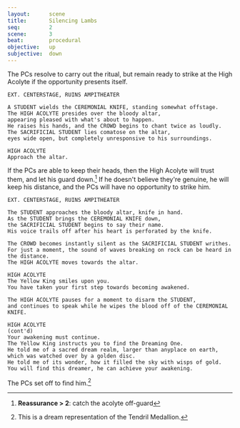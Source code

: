 ```yaml
---
layout:      scene
title:       Silencing Lambs
seq:         2
scene:       3
beat:        procedural
objective:   up
subjective:  down
---
```



The PCs resolve to carry out the ritual,
but remain ready to strike at the High Acolyte if the opportunity presents itself.

~~~
EXT. CENTERSTAGE, RUINS AMPITHEATER

A STUDENT wields the CEREMONIAL KNIFE, standing somewhat offstage.
The HIGH ACOLYTE presides over the bloody altar,
appearing pleased with what's about to happen.
He raises his hands, and the CROWD begins to chant twice as loudly.
The SACRIFICIAL STUDENT lies comatose on the altar,
eyes wide open, but completely unresponsive to his surroundings.

HIGH ACOLYTE
Approach the altar.
~~~


If the PCs are able to keep their heads,
then the High Acolyte will trust them, and let his guard down.[^guard]
If he doesn't believe they're genuine, he will keep his distance,
and the PCs will have no opportunity to strike him.


~~~
EXT. CENTERSTAGE, RUINS AMPITHEATER

The STUDENT approaches the bloody altar, knife in hand.
As the STUDENT brings the CEREMONIAL KNIFE down,
the SACRIFICIAL STUDENT begins to say their name.
His voice trails off after his heart is perforated by the knife.

The CROWD becomes instantly silent as the SACRIFICIAL STUDENT writhes.
For just a moment, the sound of waves breaking on rock can be heard in the distance.
The HIGH ACOLYTE moves towards the altar.

HIGH ACOLYTE
The Yellow King smiles upon you.
You have taken your first step towards becoming awakened.

The HIGH ACOLYTE pauses for a moment to disarm the STUDENT,
and continues to speak while he wipes the blood off of the CEREMONIAL KNIFE.

HIGH ACOLYTE
(cont'd)
Your awakening must continue.
The Yellow King instructs you to find the Dreaming One.
He told me of a sacred dream realm, larger than anyplace on earth,
which was watched over by a golden disc.
He told me of its wonder, how it filled the sky with wisps of gold.
You will find this dreamer, he can achieve your awakening.
~~~


The PCs set off to find him.[^1]


[^guard]: **Reassurance > 2**: catch the acolyte off-guard
[^1]: This is a dream representation of the Tendril Medallion.


